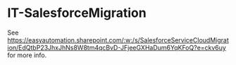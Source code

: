 # IT-SalesforceMigration
See https://easyautomation.sharepoint.com/:w:/s/SalesforceServiceCloudMigration/EdQtbP23JhxJhNs8W8tm4qcBvD-JFjeeGXHaDum6YqKFoQ?e=ckv6uy for more info.
